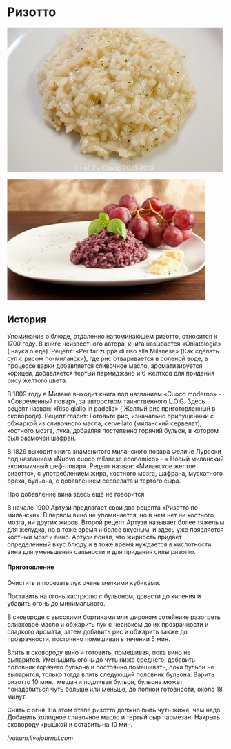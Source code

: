 ﻿---
image: ../../pics/c2ea05bd25bb98f94111e63b13eec3cc.jpg
---
# Ризотто

![Ризотто](../../pics/c2ea05bd25bb98f94111e63b13eec3cc.jpg)

![Ризотто с красным вином](../../pics/556ab8da720f0f92d173a9b740907467.jpg)

## История

Упоминание о блюде, отдаленно напоминающем ризотто, относится к 1700 году. В книге неизвестного автора, книга называется «Oniatologia» \( наука о еде\). Рецепт: «Per far zuppa di riso alla Milanese» \(Как сделать суп с рисом по-милански\), где рис отваривается в соленой воде, в процессе варки добавляется сливочное масло, ароматизируется корицей, добавляется тертый пармиджано и 6 желтков для придания рису желтого цвета.

В 1809 году в Милане выходит книга под названием «Cuoco moderno» - «Современный повар», за авторством таинственного L.O.G. Здесь рецепт назван: «Riso giallo in padella» \( Желтый рис приготовленный в сковороде\). Рецепт гласит: Готовьте рис, изначально припущенный с обжаркой из сливочного масла, cervellato \(миланский сервелат\), костного мозга, лука, добавляя постепенно горячий бульон, в котором был размочен шафран.

В 1829 выходит книга знаменитого миланского повара Феличе Лураски под названием «Nuovo cuoco milanese economico» - « Новый миланский экономичный шеф-повар». Рецепт назван: «Миланское желтое ризотто», с употреблением жира, костного мозга, шафрана, мускатного ореха, бульона, с добавлением сервелата и тертого сыра.

Про добавление вина здесь еще не говорится.

В начале 1900 Артузи предлагает свои два рецепта «Ризотто по-милански». В первом вино не упоминается, но в нем нет ни костного мозга, ни других жиров. Второй рецепт Артузи называет более тяжелым для желудка, но в тоже время и более вкусным, и здесь уже появляется костный мозг и вино. Артузи понял, что жирность придает определенный вкус блюду и в тоже время нуждается в кислотности вина для уменьшения сальности и для придания силы ризотто.

#### Приготовление

Очистить и порезать лук очень мелкими кубиками.

Поставить на огонь кастрюлю с бульоном, довести до кипения и убавить огонь до минимального.

В сковороде с высокими бортиками или широком сотейнике разогреть оливковое масло и обжарить лук с чесноком до их прозрачности и сладкого аромата, затем добавить рис и обжарить также до прозрачности, постоянно помешивая в течении 5 мин.

Влить в сковороду вино и готовить, помешивая, пока вино не выпарится. Уменьшить огонь до чуть ниже среднего, добавить половник горячего бульона и постоянно помешивать, пока бульон не выпарится, только тогда влить следующий половник бульона. Варить ризотто 10 мин., мешая и подливая бульон, бульона может понадобиться чуть больше или меньше, до полной готовности, около 18 минут.

Снять с огня. На этом этапе ризотто должно быть чуть жиже, чем надо. Добавить холодное сливочное масло и тертый сыр пармезан. Накрыть сковороду крышкой и оставить на 10 мин.

*lyukum.livejournal.com*
